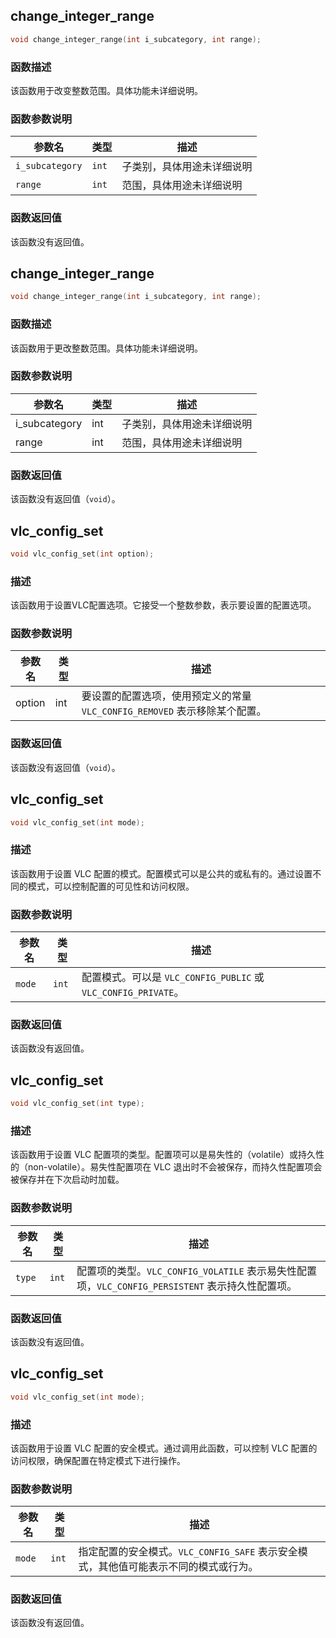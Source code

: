 ## change_integer_range 

```c
void change_integer_range(int i_subcategory, int range);
```

### 函数描述
该函数用于改变整数范围。具体功能未详细说明。

### 函数参数说明

| 参数名        | 类型 | 描述               |
|---------------|------|--------------------|
| `i_subcategory` | `int` | 子类别，具体用途未详细说明 |
| `range`       | `int` | 范围，具体用途未详细说明 |

### 函数返回值
该函数没有返回值。
## change_integer_range 

```c
void change_integer_range(int i_subcategory, int range);
```

### 函数描述
该函数用于更改整数范围。具体功能未详细说明。

### 函数参数说明

| 参数名        | 类型 | 描述               |
|---------------|------|--------------------|
| i_subcategory | int  | 子类别，具体用途未详细说明 |
| range         | int  | 范围，具体用途未详细说明 |

### 函数返回值
该函数没有返回值（`void`）。
## vlc_config_set 

```c
void vlc_config_set(int option);
```

### 描述
该函数用于设置VLC配置选项。它接受一个整数参数，表示要设置的配置选项。

### 函数参数说明

| 参数名 | 类型 | 描述 |
|--------|------|------|
| option | int  | 要设置的配置选项，使用预定义的常量 `VLC_CONFIG_REMOVED` 表示移除某个配置。 |

### 函数返回值
该函数没有返回值（`void`）。
## vlc_config_set 

```c
void vlc_config_set(int mode);
```

### 描述
该函数用于设置 VLC 配置的模式。配置模式可以是公共的或私有的。通过设置不同的模式，可以控制配置的可见性和访问权限。

### 函数参数说明

| 参数名 | 类型 | 描述 |
|--------|------|------|
| `mode` | `int` | 配置模式。可以是 `VLC_CONFIG_PUBLIC` 或 `VLC_CONFIG_PRIVATE`。 |

### 函数返回值
该函数没有返回值。
## vlc_config_set 

```c
void vlc_config_set(int type);
```

### 描述
该函数用于设置 VLC 配置项的类型。配置项可以是易失性的（volatile）或持久性的（non-volatile）。易失性配置项在 VLC 退出时不会被保存，而持久性配置项会被保存并在下次启动时加载。

### 函数参数说明

| 参数名 | 类型 | 描述 |
| --- | --- | --- |
| `type` | `int` | 配置项的类型。`VLC_CONFIG_VOLATILE` 表示易失性配置项，`VLC_CONFIG_PERSISTENT` 表示持久性配置项。 |

### 函数返回值
该函数没有返回值。
## vlc_config_set 

```c
void vlc_config_set(int mode);
```

### 描述
该函数用于设置 VLC 配置的安全模式。通过调用此函数，可以控制 VLC 配置的访问权限，确保配置在特定模式下进行操作。

### 函数参数说明

| 参数名 | 类型 | 描述 |
|--------|------|------|
| `mode` | `int` | 指定配置的安全模式。`VLC_CONFIG_SAFE` 表示安全模式，其他值可能表示不同的模式或行为。 |

### 函数返回值
该函数没有返回值。
